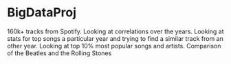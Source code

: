 # BigDataProj
160k+ tracks from Spotify. Looking at correlations over the years. Looking at stats for top songs a particular year and trying to find a similar track from an other year. Looking at top 10% most popular songs and artists. Comparison of the Beatles and the Rolling Stones
